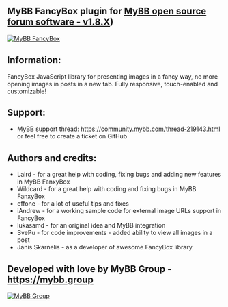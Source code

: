 ## MyBB FancyBox plugin for [MyBB open source forum software - v1.8.X](https://mybb.com/))

[![MyBB FancyBox](https://github.com/mybbgroup/MyBB_Fancybox/blob/master/mybbfancybox.png?raw=true "MyBB FancyBox")](https://mybb.com "MyBB FancyBox")

## Information:
FancyBox JavaScript library for presenting images in a fancy way, no more opening images in posts in a new tab. Fully responsive, touch-enabled and customizable!

## Support:
- MyBB support thread: https://community.mybb.com/thread-219143.html or feel free to create a ticket on GitHub

## Authors and credits:
- Laird - for a great help with coding, fixing bugs and adding new features in MyBB FanxyBox
- Wildcard - for a great help with coding and fixing bugs in MyBB FanxyBox
- effone - for a lot of useful tips and fixes
- iAndrew - for a working sample code for external image URLs support in FancyBox
- lukasamd - for an original idea and MyBB integration
- SvePu - for code improvements - added ability to view all images in a post
- Jānis Skarnelis - as a developer of awesome FancyBox library

## Developed with love by MyBB Group - https://mybb.group
[![MyBB Group](https://github.com/mybbgroup/MyBB_Fancybox/blob/master/mybbgrouplogo.png?raw=true "MyBB Group")](https://mybb.group "MyBB Group")
